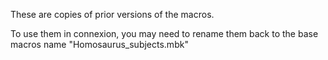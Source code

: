 These are copies of prior versions of the macros.

To use them in connexion, you may need to rename them back to the base macros name "Homosaurus_subjects.mbk"
